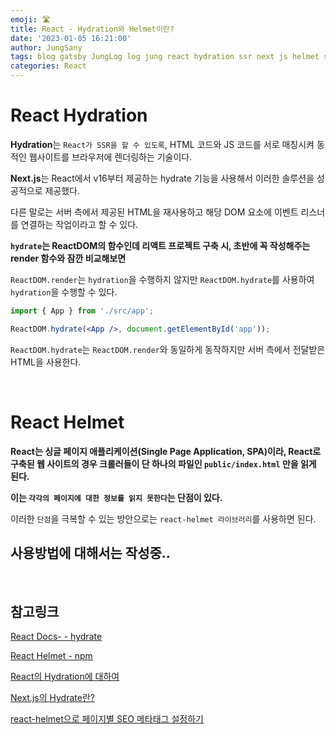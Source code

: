 ```yaml
---
emoji: 🛣️
title: React - Hydration와 Helmet이란?
date: '2023-01-05 16:21:00'
author: JungSany
tags: blog gatsby JungLog log jung react hydration ssr next js helmet seo
categories: React
---
```


# React Hydration

**Hydration**는 `React가 SSR을 할 수 있도록`, HTML 코드와 JS 코드를 서로 매칭시켜 동적인 웹사이트를 브라우저에 렌더링하는 기술이다.

**Next.js**는 React에서 v16부터 제공하는 hydrate 기능을 사용해서 이러한 솔루션을 성공적으로 제공했다.

다른 말로는 서버 측에서 제공된 HTML을 재사용하고 해당 DOM 요소에 이벤트 리스너를 연결하는 작업이라고 할 수 있다.

**`hydrate`는 ReactDOM의 함수인데 리액트 프로젝트 구축 시, 초반에 꼭 작성해주는 render 함수와 잠깐 비교해보면**

`ReactDOM.render`는 `hydration`을 수행하지 않지만 `ReactDOM.hydrate`를 사용하여 `hydration`을 수행할 수 있다.

```jsx
import { App } from './src/app';

ReactDOM.hydrate(<App />, document.getElementById('app'));
```

`ReactDOM.hydrate`는 `ReactDOM.render`와 동일하게 동작하지만 서버 측에서 전달받은 HTML을 사용한다.

<br/>

# React Helmet

**React는 싱글 페이지 애플리케이션(Single Page Application, SPA)이라, React로 구축된 웹 사이트의 경우 크롤러들이 단 하나의 파일인 `public/index.html` 만을 읽게 된다.**

**이는 `각각의 페이지에 대한 정보를 읽지 못한다`는 단점이 있다.**

이러한 `단점`을 극복할 수 있는 방안으로는 `react-helmet 라이브러리`를 사용하면 된다.

## 사용방법에 대해서는 작성중..

<br/>

## 참고링크

[React Docs- - hydrate](https://beta.reactjs.org/reference/react-dom/hydrate)

[React Helmet - npm](https://www.npmjs.com/package/react-helmet)

[React의 Hydration에 대하여](https://velog.io/@huurray/React-Hydration-%EC%97%90-%EB%8C%80%ED%95%98%EC%97%AC)

[Next.js의 Hydrate란?](https://helloinyong.tistory.com/315)

[react-helmet으로 페이지별 SEO 메타태그 설정하기](https://velog.io/@miyoni/noSSRyesSEO)

<br/>

```toc

```
